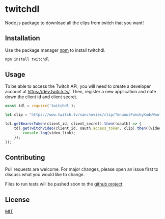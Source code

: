 # twitchdl

Node.js package to download all the clips from twitch that you want!

## Installation

Use the package manager [npm](https://www.npmjs.com/get-npm) to install twitchdl.

```bash
npm install twitchdl
```

## Usage

To be able to access the Twitch API, you will need to create a developer account at https://dev.twitch.tv/. Then, register a new application and note down the client id and client secret.

```javascript
const tdl = require('twitchdl');

let clip = "https://www.twitch.tv/sanchovies/clip/TenuousPunchyKuduWoofer";

tdl.getBearerToken(client_id, client_secret).then((oauth) => {
    tdl.getTwitchVideo(client_id, oauth.access_token, clip).then((video_link) => {
        console.log(video_link);
    });
});
```

## Contributing
Pull requests are welcome. For major changes, please open an issue first to discuss what you would like to change.

Files to run tests will be pushed soon to the [github project](https://github.com/stefpi/twitchdl)

## License
[MIT](https://choosealicense.com/licenses/mit/)
